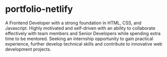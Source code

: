 # portfolio-netlify

A Frontend Developer with a strong foundation in HTML, CSS, and Javascript. Highly motivated and self-driven with an ability to collaborate effectively with team members and Senior Developers while spending extra time to be mentored. Seeking an internship opportunity to gain practical experience, further develop technical skills and contribute to innovative web development projects.
